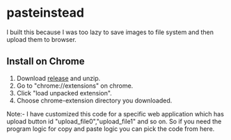# pasteinstead

I built this because I was too lazy to save images to file system and then upload them to browser.

## Install on Chrome 
1. Download [release](https://github.com/theadiy/pasteinstead/archive/refs/heads/main.zip) and unzip.
2. Go to "chrome://extensions" on chrome.
3. Click "load unpacked extension".
4. Choose chrome-extension directory you downloaded.

Note:- I have customized this code for a specific web application which has upload button id "upload_file0","upload_file1" and so on. So if you need the program logic for copy and paste logic you can pick the code from here.



